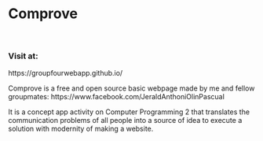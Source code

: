 <h1>Comprove</h1> <br>

<h3>Visit at:</h3>
<p>https://groupfourwebapp.github.io/</p>

<p>Comprove is a free and open source basic webpage made by me and fellow groupmates: https://www.facebook.com/JeraldAnthoniOlinPascual</p>

<p>It is a concept app activity on Computer Programming 2 that translates the communication problems of all people into a source of idea to execute a solution with modernity of making a website. </p>
